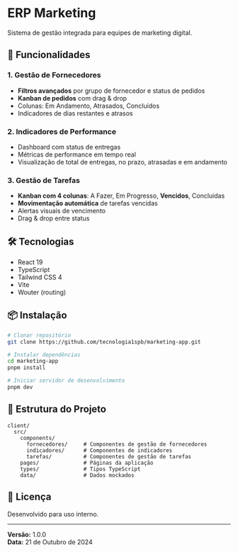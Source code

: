# ERP Marketing

Sistema de gestão integrada para equipes de marketing digital.

## 🚀 Funcionalidades

### 1. Gestão de Fornecedores
- **Filtros avançados** por grupo de fornecedor e status de pedidos
- **Kanban de pedidos** com drag & drop
- Colunas: Em Andamento, Atrasados, Concluídos
- Indicadores de dias restantes e atrasos

### 2. Indicadores de Performance
- Dashboard com status de entregas
- Métricas de performance em tempo real
- Visualização de total de entregas, no prazo, atrasadas e em andamento

### 3. Gestão de Tarefas
- **Kanban com 4 colunas**: A Fazer, Em Progresso, **Vencidos**, Concluídas
- **Movimentação automática** de tarefas vencidas
- Alertas visuais de vencimento
- Drag & drop entre status

## 🛠️ Tecnologias

- React 19
- TypeScript
- Tailwind CSS 4
- Vite
- Wouter (routing)

## 📦 Instalação

```bash
# Clonar repositório
git clone https://github.com/tecnologia1spb/marketing-app.git

# Instalar dependências
cd marketing-app
pnpm install

# Iniciar servidor de desenvolvimento
pnpm dev
```

## 🎯 Estrutura do Projeto

```
client/
  src/
    components/
      fornecedores/     # Componentes de gestão de fornecedores
      indicadores/      # Componentes de indicadores
      tarefas/          # Componentes de gestão de tarefas
    pages/              # Páginas da aplicação
    types/              # Tipos TypeScript
    data/               # Dados mockados
```

## 📝 Licença

Desenvolvido para uso interno.

---

**Versão:** 1.0.0  
**Data:** 21 de Outubro de 2024

